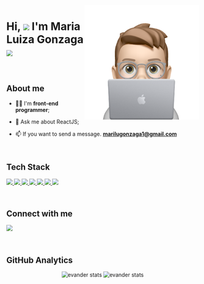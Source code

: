<img src="avatar.png" min-width="400px" max-width="450px" width="300px" align="right" alt="Computador">
<h1 align="left">Hi, <img src="https://github.com/EvanderInacio/EvanderInacio/blob/main/images/Earth.gif?raw=true" width="30"> I'm Maria Luiza Gonzaga
 <img src="https://raw.githubusercontent.com/kaueMarques/kaueMarques/master/hi.gif" width="30"></h1>
 
<!--  <p align="left"> <img src="https://komarev.com/ghpvc/?username=Marilugonzaga&color=0e14c2" alt="Profile views" /> </p> -->

<br>

 ## About me
 
<!-- - 🚀 My portfolio ****; -->
 
- 👨‍🎓 I'm **front-end programmer**;

- 💬 Ask me about ReactJS;

- 📫 If you want to send a message.  **marilugonzaga1@gmail.com**

<br>

## Tech Stack

<div align="left">
 <p>
    <a href='https://html.com/'>
      <img src="https://skillicons.dev/icons?i=html"/>
    </a>
    <a href='https://developer.mozilla.org/en-US/docs/Web/CSS'>
      <img src="https://skillicons.dev/icons?i=css"/>
    </a>
    <a href='https://www.javascript.com/'>
      <img src="https://skillicons.dev/icons?i=js"/>
    </a>
    <a href='https://reactjs.org/'>
      <img src="https://skillicons.dev/icons?i=react"/>
    </a>
    <a href='https://git-scm.com/'>
     <img src="https://skillicons.dev/icons?i=git"/>
    </a>
    <a href='https://styled-components.com/'>
      <img src="https://skillicons.dev/icons?i=styledcomponents"/>
    </a>
    <a href='https://www.figma.com/'>
     <img src="https://skillicons.dev/icons?i=figma"/>
    </a>
 </p>

</div>
  
<br>

## Connect with me

<p align="left">
 
 <a href="https://www.linkedin.com/in/maria-luiza-santos-gonzaga-a3b45395/" alt="Linkedin">
  <img width="140px" src="https://img.shields.io/badge/-Linkedin-rgb(25, 27, 30)?style=for-the-badge&logo=Linkedin&logoColor=rgb(150, 118, 228)&link=https://www.linkedin.com/in/evander-inacio"/> 
 </a>
 
<!--  <a href="https://evander.vercel.app/" alt="Portfolio">
  <img width="178px" src="https://img.shields.io/badge/my_portfolio-rgb(25, 27, 30)?style=for-the-badge&logo=ko-fi&logoColor=rgb(150, 118, 228)&link=https://www.evanderinacio.com/"/>
 </a> -->

 </p>

<br>

## GitHub Analytics

<div align="center">
<img height='180em' src="https://github-readme-stats.vercel.app/api?username=Marilugonzaga&show_icons=true=anuraghazra&show_icons=true&theme=aura" alt="evander stats"/>
<img height='180em' src="https://github-readme-stats.vercel.app/api/top-langs/?username=Marilugonzaga&layout=compact&theme=aura" alt="evander stats"/>
 </div>
  
<br>
